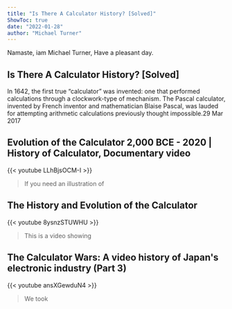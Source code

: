 ```yaml
---
title: "Is There A Calculator History? [Solved]"
ShowToc: true 
date: "2022-01-28"
author: "Michael Turner" 
---
```


Namaste, iam Michael Turner, Have a pleasant day.
## Is There A Calculator History? [Solved]
In 1642, the first true “calculator” was invented: one that performed calculations through a clockwork-type of mechanism. The Pascal calculator, invented by French inventor and mathematician Blaise Pascal, was lauded for attempting arithmetic calculations previously thought impossible.29 Mar 2017

## Evolution of the Calculator 2,000 BCE - 2020 | History of Calculator, Documentary video
{{< youtube LLhBjsOCM-I >}}
>If you need an illustration of 

## The History and Evolution of the Calculator
{{< youtube 8ysnzSTUWHU >}}
>This is a video showing 

## The Calculator Wars: A video history of Japan's electronic industry (Part 3)
{{< youtube ansXGewduN4 >}}
>We took 


